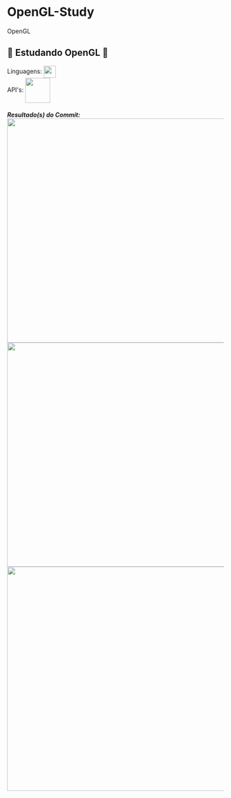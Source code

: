 # OpenGL-Study
OpenGL
####
👾 Estudando OpenGL 👾
-------
Linguagens: <img src="https://upload.wikimedia.org/wikipedia/commons/thumb/1/18/ISO_C%2B%2B_Logo.svg/306px-ISO_C%2B%2B_Logo.svg.png" width="28px" align="center">
<br/>
API's: <img src="https://pics.freeicons.io/uploads/icons/png/6991391551551941714-512.png" width="58px" align="center"> 
####
***Resultado(s) do Commit:***
<br/>
<img src="https://media.discordapp.net/attachments/814473566031839263/848234386025611323/unknown.png?width=728&height=568" width="520px" align="center">
<br/>
<img src="https://cdn.discordapp.com/attachments/843628319975014423/848275267507322890/unknown.png" width="520px" align="center">
<br/>
<img src="https://cdn.discordapp.com/attachments/843628319975014423/848425859534946314/unknown.png" width="520px" align="center">
